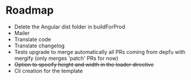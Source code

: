 # Roadmap

* Delete the Angular dist folder in buildForProd
* Mailer
* Translate code
* Translate changelog
* Tests upgrade to merge automatically all PRs coming from depfu with mergify (only merges 'patch' PRs for now)
* ~~Option to specify height and width in the loader directive~~
* Cli creation for the template
